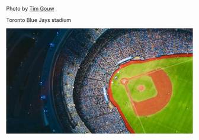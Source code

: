 Photo by [Tim Gouw](https://unsplash.com/@punttim)

Toronto Blue Jays stadium

[![VvQSzMJ_h0U](./VvQSzMJ_h0U.webp)](https://unsplash.com/photos/aerial-photography-of-baseball-stadium-VvQSzMJ_h0U)